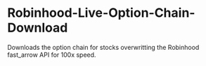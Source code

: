 # Robinhood-Live-Option-Chain-Download
Downloads the option chain for stocks overwritting the Robinhood fast_arrow API for 100x speed.
